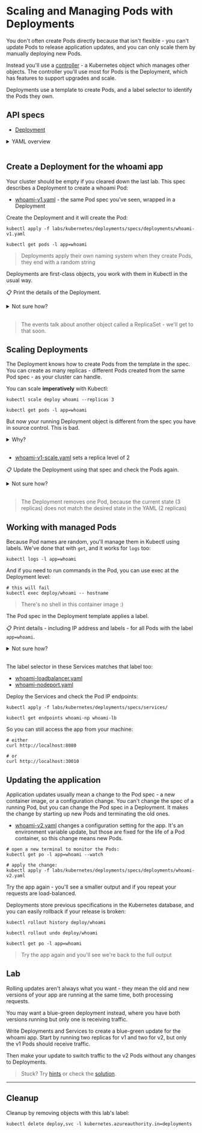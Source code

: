 # Scaling and Managing Pods with Deployments

You don't often create Pods directly because that isn't flexible - you can't update Pods to release application updates, and you can only scale them by manually deploying new Pods.

Instead you'll use a [controller](https://kubernetes.io/docs/concepts/architecture/controller/) - a Kubernetes object which manages other objects. The controller you'll use most for Pods is the Deployment, which has features to support upgrades and scale.

Deployments use a template to create Pods, and a label selector to identify the Pods they own.

## API specs

- [Deployment](https://kubernetes.io/docs/reference/generated/kubernetes-api/v1.20/#deployment-v1-apps)

<details>
  <summary>YAML overview</summary>

Deployments definitions have the usual metadata. 

The spec is more interesting - it includes a label selector but also a Pod spec. The Pod spec is the same format you would use to define a Pod in YAML, except you don't include a name.

```
apiVersion: apps/v1
kind: Deployment
metadata:
  name: whoami
spec:
  selector:
    matchLabels:
      app: whoami
  template:
    metadata:
      labels:
        app: whoami
    spec:
      containers:
        - name: app
          image: sixeyed/whoami:21.04.01
```

The labels in the Pod metadata must include the labels in the selector for the Deployment, or you'll get an error when you try to apply the YAML.

* `spec.selector`- list of labels to find Pods
* `spec.template` - the template to use to create Pods
* `spec.template.metadata` - metadata for the Pods - no `name` field
* `spec.template.metadata.labels` - labels to apply to Pods, must include those in the selector
* `spec.template.spec` - full Pod spec

</details><br/>

## Create a Deployment for the whoami app

Your cluster should be empty if you cleared down the last lab. This spec describes a Deployment to create a whoami Pod:

- [whoami-v1.yaml](specs/deployments/whoami-v1.yaml) - the same Pod spec you've seen, wrapped in a Deployment

Create the Deployment and it will create the Pod:

```
kubectl apply -f labs/kubernetes/deployments/specs/deployments/whoami-v1.yaml

kubectl get pods -l app=whoami 
```

> Deployments apply their own naming system when they create Pods, they end with a random string

Deployments are first-class objects, you work with them in Kubectl in the usual way. 

📋 Print the details of the Deployment.

<details>
  <summary>Not sure how?</summary>

```
kubectl get deployments

kubectl get deployments -o wide

kubectl describe deploy whoami
```

</details><br/>

> The events talk about another object called a ReplicaSet - we'll get to that soon.

## Scaling Deployments

The Deployment knows how to create Pods from the template in the spec. You can create as many replicas - different Pods created from the same Pod spec - as your cluster can handle.

You can scale **imperatively** with Kubectl:

```
kubectl scale deploy whoami --replicas 3

kubectl get pods -l app=whoami
```

But now your running Deployment object is different from the spec you have in source control. This is bad. 

<details>
  <summary>Why?</summary>
Source control should be the true description of the application - in a production environment all your deployments will be automated from the YAML in source control and any changes someone makes manually with Kubectl will get overwritten.

So it's better to make the changes **declaratively in YAML**.

</details><br />

- [whoami-v1-scale.yaml](specs/deployments/whoami-v1-scale.yaml) sets a replica level of 2

📋 Update the Deployment using that spec and check the Pods again.

<details>
  <summary>Not sure how?</summary>

```
kubectl apply -f labs/kubernetes/deployments/specs/deployments/whoami-v1-scale.yaml

kubectl get pods -l app=whoami
```

</details><br/>

> The Deployment removes one Pod, because the current state (3 replicas) does not match the desired state in the YAML (2 replicas)

## Working with managed Pods

Because Pod names are random, you'll manage them in Kubectl using labels. We've done that with `get`, and it works for `logs` too:

```
kubectl logs -l app=whoami 
```

And if you need to run commands in the Pod, you can use exec at the Deployment level:

```
# this will fail
kubectl exec deploy/whoami -- hostname
```

> There's no shell in this container image :)

The Pod spec in the Deployment template applies a label.

📋 Print details - including IP address and labels - for all Pods with the label `app=whoami`.

<details>
  <summary>Not sure how?</summary>
 the app=whoami label:

```
kubectl get pods -o wide --show-labels -l app=whoami
```

</details><br/>

The label selector in these Services matches that label too:

- [whoami-loadbalancer.yaml](specs/services/whoami-loadbalancer.yaml)
- [whoami-nodeport.yaml](specs/services/whoami-nodeport.yaml)

Deploy the Services and check the Pod IP endpoints:

```
kubectl apply -f labs/kubernetes/deployments/specs/services/

kubectl get endpoints whoami-np whoami-lb
```

So you can still access the app from your machine:

```
# either
curl http://localhost:8080

# or
curl http://localhost:30010
```

## Updating the application

Application updates usually mean a change to the Pod spec - a new container image, or a configuration change. You can't change the spec of a running Pod, but you can change the Pod spec in a Deployment. It makes the change by starting up new Pods and terminating the old ones.

- [whoami-v2.yaml](specs/deployments/whoami-v2.yaml) changes a configuration setting for the app. It's an environment variable update, but those are fixed for the life of a Pod container, so this change means new Pods.

```
# open a new terminal to monitor the Pods:
kubectl get po -l app=whoami --watch

# apply the change:
kubectl apply -f labs/kubernetes/deployments/specs/deployments/whoami-v2.yaml
```

Try the app again - you'll see a smaller output and if you repeat your requests are load-balanced.

Deployments store previous specifications in the Kubernetes database, and you can easily rollback if your release is broken:

```
kubectl rollout history deploy/whoami

kubectl rollout undo deploy/whoami

kubectl get po -l app=whoami
```

> Try the app again and you'll see we're back to the full output

## Lab

Rolling updates aren't always what you want - they mean the old and new versions of your app are running at the same time, both processing requests.

You may want a blue-green deployment instead, where you have both versions running but only one is receiving traffic.

Write Deployments and Services to create a blue-green update for the whoami app. Start by running two replicas for v1 and two for v2, but only the v1 Pods should receive traffic. 

Then make your update to switch traffic to the v2 Pods without any changes to Deployments.

> Stuck? Try [hints](hints.md) or check the [solution](solution.md).

___
## Cleanup

Cleanup by removing objects with this lab's label:

```
kubectl delete deploy,svc -l kubernetes.azureauthority.in=deployments
```